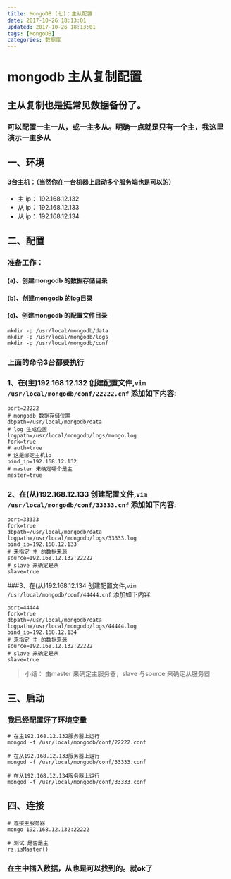 ```yaml
---
title: MongoDB (七)：主从配置
date: 2017-10-26 18:13:01
updated: 2017-10-26 18:13:01
tags: [MongoDB]
categories: 数据库
---
```

# mongodb 主从复制配置
## 主从复制也是挺常见数据备份了。
### 可以配置一主一从，或一主多从。明确一点就是只有一个主，我这里演示一主多从
## 一、环境
#### 3台主机：（当然你在一台机器上启动多个服务端也是可以的）
+ 主 ip： 192.168.12.132
+ 从 ip： 192.168.12.133
+ 从 ip： 192.168.12.134

## 二、配置

<!--more-->

### 准备工作：
#### (a)、创建mongodb 的数据存储目录
#### (b)、创建mongodb 的log目录
#### (c)、创建mongodb 的配置文件目录
```
mkdir -p /usr/local/mongodb/data
mkdir -p /usr/local/mongodb/logs
mkdir -p /usr/local/mongodb/conf
```
### 上面的命令3台都要执行
 
### 1、在(主)192.168.12.132 创建配置文件,`vim /usr/local/mongodb/conf/22222.cnf` 添加如下内容:
```
port=22222
# mongodb 数据存储位置
dbpath=/usr/local/mongodb/data
# log 生成位置
logpath=/usr/local/mongodb/logs/mongo.log
fork=true
# auth=true
# 这是绑定主机ip
bind_ip=192.168.12.132
# master 来确定哪个是主
master=true
```

### 2、在(从)192.168.12.133 创建配置文件,`vim /usr/local/mongodb/conf/33333.cnf` 添加如下内容:
```
port=33333
fork=true
dbpath=/usr/local/mongodb/data
logpath=/usr/local/mongodb/logs/33333.log
bind_ip=192.168.12.133
# 来指定 主 的数据来源
source=192.168.12.132:22222
# slave 来确定是从
slave=true

```

###3、在(从)192.168.12.134 创建配置文件,`vim /usr/local/mongodb/conf/44444.cnf` 添加如下内容:
```
port=44444
fork=true
dbpath=/usr/local/mongodb/data
logpath=/usr/local/mongodb/logs/44444.log
bind_ip=192.168.12.134
# 来指定 主 的数据来源
source=192.168.12.132:22222
# slave 来确定是从
slave=true
```

> 小结： 由master 来确定主服务器，slave 与source 来确定从服务器

## 三、启动
### 我已经配置好了环境变量
```
# 在主192.168.12.132服务器上运行
mongod -f /usr/local/mongodb/conf/22222.conf

# 在从192.168.12.133服务器上运行
mongod -f /usr/local/mongodb/conf/33333.conf

# 在从192.168.12.134服务器上运行
mongod -f /usr/local/mongodb/conf/33333.conf
```
## 四、连接
```
# 连接主服务器
mongo 192.168.12.132:22222

# 测试 是否是主
rs.isMaster()
```


### 在主中插入数据，从也是可以找到的。就ok了


